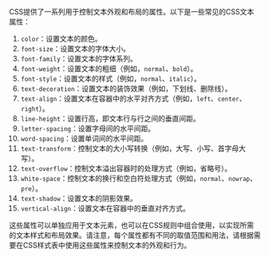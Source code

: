 CSS提供了一系列用于控制文本外观和布局的属性。以下是一些常见的CSS文本属性：

1. `color`：设置文本的颜色。
2. `font-size`：设置文本的字体大小。
3. `font-family`：设置文本的字体系列。
4. `font-weight`：设置文本的粗细（例如，`normal`、`bold`）。
5. `font-style`：设置文本的样式（例如，`normal`、`italic`）。
6. `text-decoration`：设置文本的装饰效果（例如，下划线、删除线）。
7. `text-align`：设置文本在容器中的水平对齐方式（例如，`left`、`center`、`right`）。
8. `line-height`：设置行高，即文本行与行之间的垂直间距。
9. `letter-spacing`：设置字母间的水平间距。
10. `word-spacing`：设置单词间的水平间距。
11. `text-transform`：控制文本的大小写转换（例如，大写、小写、首字母大写）。
12. `text-overflow`：控制文本溢出容器时的处理方式（例如，省略号）。
13. `white-space`：控制文本的换行和空白符处理方式（例如，`normal`、`nowrap`、`pre`）。
14. `text-shadow`：设置文本的阴影效果。
15. `vertical-align`：设置文本在容器中的垂直对齐方式。

这些属性可以单独应用于文本元素，也可以在CSS规则中组合使用，以实现所需的文本样式和布局效果。请注意，每个属性都有不同的取值范围和用法，请根据需要在CSS样式表中使用这些属性来控制文本的外观和行为。